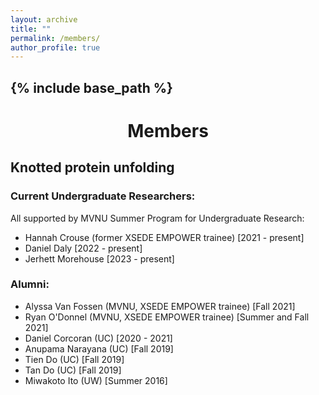 ```yaml
---
layout: archive
title: ""
permalink: /members/
author_profile: true
---
```


{% include base_path %}
---
<h1 style="text-align: center;">Members</h1>

## Knotted protein unfolding

### Current Undergraduate Researchers:
All supported by MVNU Summer Program for Undergraduate Research:

- Hannah Crouse (former XSEDE EMPOWER trainee) [2021 - present]
- Daniel Daly [2022 - present]
- Jerhett Morehouse [2023 - present]

### Alumni:

- Alyssa Van Fossen (MVNU, XSEDE EMPOWER trainee) [Fall 2021]
- Ryan O'Donnel (MVNU, XSEDE EMPOWER trainee) [Summer and Fall 2021]
- Daniel Corcoran (UC) [2020 - 2021]
- Anupama Narayana (UC) [Fall 2019]
- Tien Do (UC) [Fall 2019]
- Tan Do (UC) [Fall 2019]
- Miwakoto Ito (UW) [Summer 2016]
